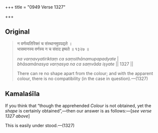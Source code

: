 +++
title = "0949 Verse 1327"

+++
## Original 
>
> न वर्णव्यतिरिक्तं च संस्थानमुपपद्यते ।  
> भासमानस्य वर्णस्य न च संवाद इष्यते ॥ १३२७ ॥ 
>
> *na varṇavyatiriktaṃ ca saṃsthānamupapadyate* \|  
> *bhāsamānasya varṇasya na ca saṃvāda iṣyate* \|\| 1327 \|\| 
>
> There can re no shape apart from the colour; and with the apparent colour, there is no compatibility (in the case in question).—(1327)



## Kamalaśīla

If you think that “though the apprehended *Colour* is not obtained, yet the *shape* is certainly obtained”,—then our answer is as follows:—[*see verse 1327 above*]

This is easily under stood.—(1327)



